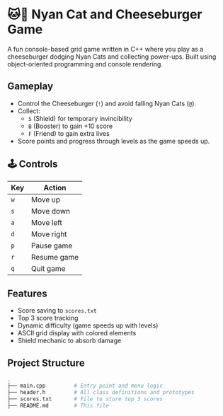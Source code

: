 # 🐱🍔 Nyan Cat and Cheeseburger Game

A fun console-based grid game written in C++ where you play as a cheeseburger dodging Nyan Cats and collecting power-ups. Built using object-oriented programming and console rendering.

## Gameplay

- Control the Cheeseburger (`!`) and avoid falling Nyan Cats (`@`).
- Collect:
  - `S` (Shield) for temporary invincibility
  - `B` (Booster) to gain +10 score
  - `F` (Friend) to gain extra lives
- Score points and progress through levels as the game speeds up.

## 🕹 Controls

| Key | Action        |
|-----|---------------|
| `w` | Move up       |
| `s` | Move down     |
| `a` | Move left     |
| `d` | Move right    |
| `p` | Pause game    |
| `r` | Resume game   |
| `q` | Quit game     |

## Features

- Score saving to `scores.txt`
- Top 3 score tracking
- Dynamic difficulty (game speeds up with levels)
- ASCII grid display with colored elements
- Shield mechanic to absorb damage

## Project Structure

```bash
.
├── main.cpp         # Entry point and menu logic
├── header.h         # All class definitions and prototypes
├── scores.txt       # File to store top 3 scores
├── README.md        # This file
